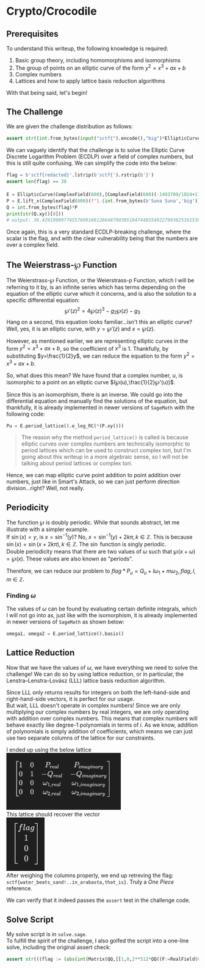 # Crypto/Crocodile
## Prerequisites
To understand this writeup, the following knowledge is required:
1. Basic group theory, including homomorphisms and isomorphisms
2. The group of points on an elliptic curve of the form $y^2=x^3+ax+b$
3. Complex numbers
4. Lattices and how to apply lattice basis reduction algorithms

With that being said, let's begin!
## The Challenge
We are given the challenge distribution as follows:
```py
assert str((int.from_bytes(input("sctf{").encode(),"big")*EllipticCurve(ComplexField(600),[ComplexField(600)(-1493709/1024+1199/16*ComplexField(600)("i")),ComplexField(600)(97809777/8192-82731/128*ComplexField(600)("i"))]).lift_x(ComplexField(600)(f"1.{int.from_bytes(b'Suna Suna','big')}+1.{int.from_bytes(b'no Mi','little')}*i")))[0])=='36.4291990977855760916612664879030519474485549227993825161538502715951674771375534061669588110611144482794597140078219632113930698630358361379569599632450344672544557014134877316071 - 15.5094169179867261746136693539618921556037112420771075014010650669426508111314380331723075069743390329380360196986670381926994761597803212368978601671191064945527021806868498686789*I' and not print('\033[43C\033[1A}')
```
We can vaguely identify that the challenge is to solve the Elliptic Curve Discrete Logarithm Problem (ECDLP) over a field of complex numbers, but this is still quite confusing. We can simplify the code into the below:
```py
flag = b'sctf{redacted}'.lstrip(b'sctf{').rstrip(b'}')
assert len(flag) == 38

E = EllipticCurve(ComplexField(600),[ComplexField(600)(-1493709/1024+1199/16*ComplexField(600)("i")),ComplexField(600)(97809777/8192-82731/128*ComplexField(600)("i"))])
P = E.lift_x(ComplexField(600)(f"1.{int.from_bytes(b'Suna Suna','big')}+1.{int.from_bytes(b'no Mi','little')}*i"))
Q = int.from_bytes(flag)*P
print(str(Q.xy()[0]))
# output: 36.4291990977855760916612664879030519474485549227993825161538502715951674771375534061669588110611144482794597140078219632113930698630358361379569599632450344672544557014134877316071 - 15.5094169179867261746136693539618921556037112420771075014010650669426508111314380331723075069743390329380360196986670381926994761597803212368978601671191064945527021806868498686789*I
```
Once again, this is a very standard ECDLP-breaking challenge, where the scalar is the flag, and with the clear vulnerability being that the numbers are over a complex field.  
## The Weierstrass-℘ Function
The Weierstrass-℘ Function, or the Weierstrass-p Function, which I will be referring to it by, is an infinite series which has terms depending on the equation of the elliptic curve which it concerns, and is also the solution to a specific differential equation:
$$℘'(z)^2 = 4℘(z)^3−g_2℘(z)−g_3$$
Hang on a second, this equation looks familiar...isn't this an elliptic curve? Well, yes, it is an elliptic curve, with $y=℘'(z)$ and $x=℘(z)$.    

However, as mentioned earlier, we are representing elliptic curves in the form $y^2=x^3+ax+b$, so the coefficient of $x^3$ is $1$. Thankfully, by substituting $y=\frac{1}{2}y$, we can reduce the equation to the form $y^2=x^3+ax+b$.  

So, what does this mean? We have found that a complex number, $u$, is isomorphic to a point on an elliptic curve $(℘(u),\frac{1}{2}℘'(u))$.  

Since this is an isomorphism, there is an inverse. We could go into the differential equation and manually find the solutions of the equation, but thankfully, it is already implemented in newer versions of `SageMath` with the following code:
```py
Pu = E.period_lattice().e_log_RC(*(P.xy()))
```
> The reason why the method `period_lattice()` is called is because elliptic curves over complex numbers are technically isomorphic to period lattices which can be used to construct complex tori, but I'm going about this writeup in a more algebraic sense, so I will not be talking about period lattices or complex tori.

Hence, we can map elliptic curve point addition to point addition over numbers, just like in Smart's Attack, so we can just perform direction division...right? Well, not really.
## Periodicity
The function ℘ is doubly periodic. While that sounds abstract, let me illustrate with a simpler example.  
If $\sin(x) = y$, is $x = \sin^{-1}(y)$? No, $x = \sin^{-1}(y)+2k\pi, k \in \mathbb{Z}$. This is because $\sin(x)=\sin(x+2k\pi),k \in \mathbb{Z}$. The $\sin$ function is singly periodic.  
Double periodicity means that there are two values of $\omega$ such that $℘(x+\omega) = ℘(x)$. These values are also known as "periods".  

Therefore, we can reduce our problem to $flag*P_u = Q_u+l\omega_1+m\omega_2, flag,l,m \in \mathbb{Z}$. 
### Finding $\omega$
The values of $\omega$ can be found by evaluating certain definite integrals, which I will not go into as, just like with the isomorphism, it is already implemented in newer versions of `SageMath` as shown below:
```py
omega1, omega2 = E.period_lattice().basis()
```
## Lattice Reduction
Now that we have the values of $\omega$, we have everything we need to solve the challenge! We can do so by using lattice reduction, or in particular, the Lenstra–Lenstra–Lovász (LLL) lattice basis reduction algorithm.  

Since LLL only returns results for integers on both the left-hand-side and right-hand-side vectors, it is perfect for our usage.  
But wait, LLL doesn't operate in complex numbers! Since we are only multiplying our complex numbers by real integers, we are only operating with addition over complex numbers. This means that complex numbers will behave exactly like degree-1 polynomials in terms of $i$. As we know, addition of polynomials is simply addition of coefficients, which means we can just use two separate columns of the lattice for our constraints.  

I ended up using the below lattice  
<img src="./assets/lattice.png" alt="lattice" width="300"/>  
This lattice should recover the vector  
<img src="./assets/vector.png" alt="vector" width="100"/>  
After weighing the columns properly, we end up retreving the flag: `sctf{water_beats_sand!..in_arabasta,that_is}`. Truly a _One Piece_ reference.  

We can verify that it indeed passes the `assert` test in the challenge code.
## Solve Script
My solve script is in `solve.sage`.  
To fulfill the spirit of the challenge, I also golfed the script into a one-line solve, including the original assert check:
```py
assert str(((flag := (abs(int(Matrix(QQ,[[1,0,2**512*QQ((F:=RealField(600))((L:= (E:=EllipticCurve(ComplexField(600),[ComplexField(600)(-1493709/1024+1199/16*ComplexField(600)("i")),ComplexField(600)(97809777/8192-82731/128*ComplexField(600)("i"))])).period_lattice()).e_log_RC(*((P := E.lift_x(ComplexField(600)(f"1.{int.from_bytes(b'Suna Suna','big')}+1.{int.from_bytes(b'no Mi','little')}*i"))).xy())).real())),2**512*QQ(F(L.e_log_RC(*(P.xy())).imag_part()))],[0,2**300*1,2**512*-QQ(F(L.e_log_RC(*((Q := E.lift_x(ComplexField(600)(36.4291990977855760916612664879030519474485549227993825161538502715951674771375534061669588110611144482794597140078219632113930698630358361379569599632450344672544557014134877316071 - 15.5094169179867261746136693539618921556037112420771075014010650669426508111314380331723075069743390329380360196986670381926994761597803212368978601671191064945527021806868498686789*I))).xy())).real())),2**512*-QQ(F(L.e_log_RC(*(Q.xy())).imag_part()))],[0,0,2**512*QQ(F(L.basis()[0].real())),2**512*QQ(F(L.basis()[0].imag_part()))],[0,0,2**512*QQ(F(L.basis()[1].real())),2**512*QQ(F(L.basis()[1].imag_part()))]]).LLL()[0][0]))))*P)[0]) == str(Q[0]) and not print('sctf{'+flag.to_bytes(38).decode()+'}')
```